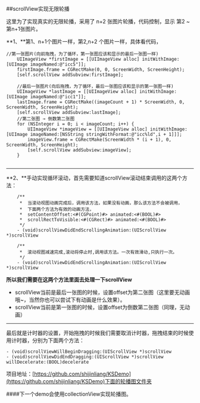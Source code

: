 ##scrollView实现无限轮播

这里为了实现真实的无限轮播，采用了 n+2 张图片轮播，代码控制，显示 第2 ~ 第n+1张图片。

**1、**第1、n+1个图片一样，第2,n+2 个图片一样，具体看代码，

```
//第一张图片(向前拖拽，为了循环，第一张图应该和显示的最后一张图一样)
    UIImageView *firstImage = [[UIImageView alloc] initWithImage:[UIImage imageNamed:@"icc5"]];
    firstImage.frame = CGRectMake(0, 0, ScreenWidth, ScreenHeight);
    [self.scrollView addSubview:firstImage];
    
    //最后一张图片(向后拖拽，为了循环，最后一张图应该和显示的第一张图一样)
    UIImageView *lastImage = [[UIImageView alloc] initWithImage:[UIImage imageNamed:@"icc1"]];
    lastImage.frame = CGRectMake((imageCount + 1) * ScreenWidth, 0, ScreenWidth, ScreenHeight);
    [self.scrollView addSubview:lastImage];
    //第二张图 → 倒数第二张图
    for (NSInteger i = 0; i < imageCount; i++) {
        UIImageView *imageView = [[UIImageView alloc] initWithImage:[UIImage imageNamed:[NSString stringWithFormat:@"icc%ld",i + 1]]];
        imageView.frame = CGRectMake(ScreenWidth * (i + 1), 0, ScreenWidth, ScreenHeight);
        [self.scrollView addSubview:imageView];
    }


```
----

**2、**手动实现循环滚动，首先需要知道scrollView滚动结束调用的这两个方法：

```
	/**
	 *  当滚动视图动画完成后，调用该方法，如果没有动画，那么该方法不会被调用，
 	 *  下面两个方法为有效的动画方法，
	 *  setContentOffset:<#(CGPoint)#> animated:<#(BOOL)#>
	 *  scrollRectToVisible:<#(CGRect)#> animated:<#(BOOL)#>
	 */
	- (void)scrollViewDidEndScrollingAnimation:(UIScrollView *)scrollView
	
	/**
 	 *  滚动视图减速完成,滚动将停止时,调用该方法。一次有效滑动,只执行一次。
 	 */
	- (void)scrollViewDidEndScrollingAnimation:(UIScrollView *)scrollView

```

**所以我们需要在这两个方法里面去处理一下scrollView**

   * scrollView当前是最后一张图的时候，设置offset为第二张图（这里要无动画哦~，当然你也可以尝试下有动画是什么效果）。
   * scrollView当前是第一张图的时候，设置offset为倒数第二张图（同理，无动画）

----

最后就是计时器的设置，开始拖拽的时候我们需要取消计时器，拖拽结束的时候使用计时器，分别为下面两个方法：

	- (void)scrollViewWillBeginDragging:(UIScrollView *)scrollView
	- (void)scrollViewDidEndDragging:(UIScrollView *)scrollView willDecelerate:(BOOL)decelerate

项目地址：[https://github.com/shijinliang/KSDemo](https://github.com/shijinliang/KSDemo)下面的轮播图文件夹

####下一个demo会使用collectionView实现轮播图。